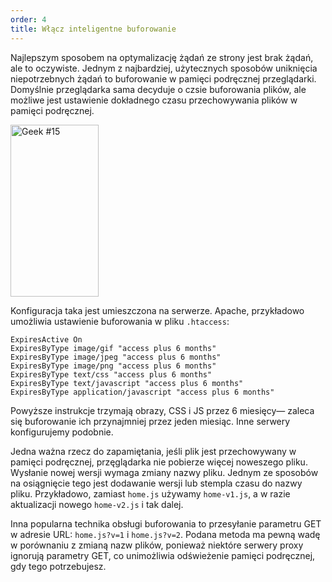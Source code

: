 ```yaml
---
order: 4
title: Włącz inteligentne buforowanie
---
```


Najlepszym sposobem na optymalizację żądań ze strony jest brak żądań, ale to oczywiste. Jednym z najbardziej, użytecznych sposobów uniknięcia niepotrzebnych żądań to buforowanie w pamięci podręcznej przeglądarki. Domyślnie przeglądarka sama decyduje o czsie buforowania plików, ale możliwe jest ustawienie dokładnego czasu przechowywania plików w pamięci podręcznej.

<div class="img-right">
  <img id="geek-15" class="icos-geek" src="http://browserdiet.com/img/15.png" alt="Geek #15" width="141" height="275" />
</div>

Konfiguracja taka jest umieszczona na serwerze. Apache, przykładowo umożliwia ustawienie buforowania w pliku `.htaccess`:

```
ExpiresActive On
ExpiresByType image/gif "access plus 6 months"
ExpiresByType image/jpeg "access plus 6 months"
ExpiresByType image/png "access plus 6 months"
ExpiresByType text/css "access plus 6 months"
ExpiresByType text/javascript "access plus 6 months"
ExpiresByType application/javascript "access plus 6 months"
```

Powyższe instrukcje trzymają obrazy, CSS i JS przez 6 miesięcy&mdash; zaleca się buforowanie ich przynajmniej przez jeden miesiąc. Inne serwery konfigurujemy podobnie.

Jedna ważna rzecz do zapamiętania, jeśli plik jest przechowywany w pamięci podręcznej, przęglądarka nie pobierze więcej noweszego pliku. Wysłanie nowej wersji wymaga zmiany nazwy pliku. Jednym ze sposobów na osiągnięcie tego jest dodawanie wersji lub stempla czasu do nazwy pliku. Przykładowo, zamiast `home.js` używamy `home-v1.js`, a w razie aktualizacji nowego `home-v2.js` i tak dalej.

Inna popularna technika obsługi buforowania to przesyłanie parametru GET w adresie URL: `home.js?v=1` i `home.js?v=2`. Podana metoda ma pewną wadę w porównaniu z zmianą nazw plików, ponieważ niektóre serwery proxy ignorują parametry GET, co unimożliwia odświeżenie pamięci podręcznej, gdy tego potrzebujesz.
